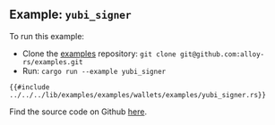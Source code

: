 ## Example: `yubi_signer`

To run this example:

- Clone the [examples](https://github.com/alloy-rs/examples) repository: `git clone git@github.com:alloy-rs/examples.git`
- Run: `cargo run --example yubi_signer`

```rust,ignore
{{#include ../../../lib/examples/examples/wallets/examples/yubi_signer.rs}}
```

Find the source code on Github [here](https://github.com/alloy-rs/examples/tree/main/examples/wallets/examples/yubi_signer.rs).
